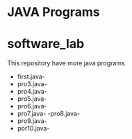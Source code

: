# JAVA Programs
# software_lab
This repository have more java programs
- first.java-
- pro3.java-
- pro4.java-
- pro5.java-
- pro6.java-
- pro7.java-
-pro8.java-
- pro9.java-
- por10.java-
